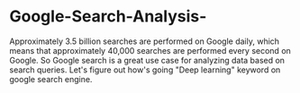 # Google-Search-Analysis-
Approximately 3.5 billion searches are performed on Google daily, which means that approximately 40,000 searches are performed every second on Google. So Google search is a great use case for analyzing data based on search queries. Let's figure out how's going "Deep learning" keyword on google search engine.
